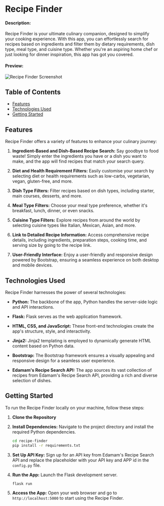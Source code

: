 # Recipe Finder
#### Description:
Recipe Finder is your ultimate culinary companion, designed to simplify your cooking experience. With this app, you can effortlessly search for recipes based on ingredients and filter them by dietary requirements, dish type, meal type, and cuisine type. Whether you're an aspiring home chef or just looking for dinner inspiration, this app has got you covered.

#### Preview: 
![Recipe Finder Screenshot](view.png)

## Table of Contents

- [Features](#features)
- [Technologies Used](#technologies-used)
- [Getting Started](#getting-started)

## Features

Recipe Finder offers a variety of features to enhance your culinary journey:

1. **Ingredient-Based and Dish-Based Recipe Search:** Say goodbye to food waste! Simply enter the ingredients you have or a dish you want to make, and the app will find recipes that match your search query.

2. **Diet and Health Requirement Filters:** Easily customise your search by selecting diet or health requirements such as low-carbs, vegetarian, vegan, gluten-free, and more.

3. **Dish Type Filters:** Filter recipes based on dish types, including starter, main courses, desserts, and more.

4. **Meal Type Filters:** Choose your meal type preference, whether it's breakfast, lunch, dinner, or even snacks.

5. **Cuisine Type Filters:** Explore recipes from around the world by selecting cuisine types like Italian, Mexican, Asian, and more.

6. **Link to Detailed Recipe Information:** Access comprehensive recipe details, including ingredients, preparation steps, cooking time, and serving size by going to the recipe link.

7. **User-Friendly Interface:** Enjoy a user-friendly and responsive design powered by Bootstrap, ensuring a seamless experience on both desktop and mobile devices.

## Technologies Used

Recipe Finder harnesses the power of several technologies:

- **Python:** The backbone of the app, Python handles the server-side logic and API interactions.

- **Flask:** Flask serves as the web application framework.

- **HTML, CSS, and JavaScript:** These front-end technologies create the app's structure, style, and interactivity.

- **Jinja2:** Jinja2 templating is employed to dynamically generate HTML content based on Python data.

- **Bootstrap:** The Bootstrap framework ensures a visually appealing and responsive design for a seamless user experience.

- **Edamam's Recipe Search API:** The app sources its vast collection of recipes from Edamam's Recipe Search API, providing a rich and diverse selection of dishes.

## Getting Started

To run the Recipe Finder locally on your machine, follow these steps:

1. **Clone the Repository**

2. **Install Dependencies:** Navigate to the project directory and install the required Python dependencies.

   ```bash
   cd recipe-finder
   pip install -r requirements.txt
   ```

3. **Set Up API Key:** Sign up for an API key from Edamam's Recipe Search API and replace the placeholder with your API key and APP id in the `config.py` file.

4. **Run the App:** Launch the Flask development server.

   ```bash
   flask run
   ```

5. **Access the App:** Open your web browser and go to `http://localhost:5000` to start using the Recipe Finder.


